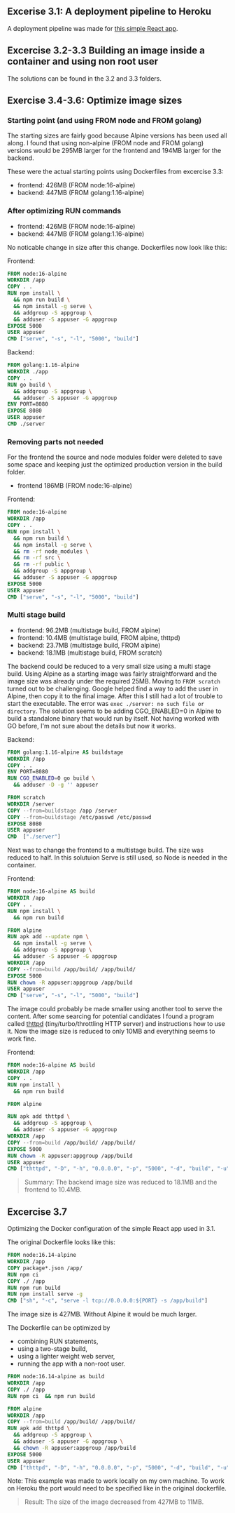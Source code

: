 ## Excerise 3.1: A deployment pipeline to Heroku

A deployment pipeline was made for [this simple React app](https://github.com/thomsva/Hello). 

## Excercise 3.2-3.3 Building an image inside a container and using non root user

The solutions can be found in the 3.2 and 3.3 folders. 
## Exercise 3.4-3.6: Optimize image sizes
### Starting point (and using FROM node and FROM golang)
The starting sizes are fairly good because Alpine versions has been used all along. I found that using non-alpine (FROM node and FROM golang) versions would be 295MB larger for the frontend and 194MB larger for the backend.  

These were the actual starting points using Dockerfiles from excercise 3.3:
- frontend: 426MB (FROM node:16-alpine)
- backend: 447MB (FROM golang:1.16-alpine)

### After optimizing RUN commands

- frontend: 426MB (FROM node:16-alpine)
- backend: 447MB (FROM golang:1.16-alpine)

No noticable change in size after this change. Dockerfiles now look like this: 

Frontend:
```Dockerfile
FROM node:16-alpine
WORKDIR /app
COPY . .
RUN npm install \
  && npm run build \
  && npm install -g serve \
  && addgroup -S appgroup \
  && adduser -S appuser -G appgroup
EXPOSE 5000
USER appuser
CMD ["serve", "-s", "-l", "5000", "build"]
```
Backend:
```Dockerfile
FROM golang:1.16-alpine
WORKDIR ./app
COPY . . 
RUN go build \
  && addgroup -S appgroup \
  && adduser -S appuser -G appgroup
ENV PORT=8080
EXPOSE 8080
USER appuser
CMD ./server
```
### Removing parts not needed

For the frontend the source and node modules folder were deleted to save some space and keeping just the optimized production version in the build folder.

- frontend 186MB (FROM node:16-alpine)

Frontend:
```Dockerfile
FROM node:16-alpine
WORKDIR /app
COPY . .
RUN npm install \
  && npm run build \
  && npm install -g serve \
  && rm -rf node_modules \
  && rm -rf src \
  && rm -rf public \
  && addgroup -S appgroup \
  && adduser -S appuser -G appgroup
EXPOSE 5000
USER appuser
CMD ["serve", "-s", "-l", "5000", "build"]
```

### Multi stage build
- frontend: 96.2MB (multistage build, FROM alpine)
- frontend: 10.4MB (multistage build, FROM alpine, thttpd)
- backend: 23.7MB (multistage build, FROM alpine)
- backend: 18.1MB (multistage build, FROM scratch)

The backend could be reduced to a very small size using a multi stage build. Using Alpine as a starting image was fairly straightforward and the image size was already under the required 25MB. Moving to `FROM scratch` turned out to be challenging. Google helped find a way to add the user in Alpine, then copy it to the final image. After this I still had a lot of trouble to start the executable. The error was `exec ./server: no such file or directory`. The solution seems to be adding CGO_ENABLED=0 in Alpine to build a standalone binary that would run by itself. Not having worked with GO before, I'm not sure about the details but now it works. 

Backend:
```Dockerfile
FROM golang:1.16-alpine AS buildstage
WORKDIR /app
COPY . . 
ENV PORT=8080
RUN CGO_ENABLED=0 go build \
  && adduser -D -g '' appuser

FROM scratch 
WORKDIR /server
COPY --from=buildstage /app /server
COPY --from=buildstage /etc/passwd /etc/passwd
EXPOSE 8080
USER appuser
CMD  ["./server"]
```
Next was to change the frontend to a multistage build. The size was reduced to half. In this solutuion Serve is still used, so Node is needed in the container. 

Frontend:
```Dockerfile
FROM node:16-alpine AS build
WORKDIR /app
COPY . .
RUN npm install \
  && npm run build 

FROM alpine
RUN apk add --update npm \
  && npm install -g serve \
  && addgroup -S appgroup \
  && adduser -S appuser -G appgroup
WORKDIR /app
COPY --from=build /app/build/ /app/build/
EXPOSE 5000
RUN chown -R appuser:appgroup /app/build
USER appuser
CMD ["serve", "-s", "-l", "5000", "build"]
```
The image could probably be made smaller using another tool to serve the content. After some searcing for potential candidates I found a program called [thttpd](https://www.acme.com/software/thttpd/) (tiny/turbo/throttling HTTP server) and instructions how to use it. Now the image size is reduced to only 10MB and everything seems to work fine. 

Frontend:
```Dockerfile
FROM node:16-alpine AS build
WORKDIR /app
COPY . .
RUN npm install \
  && npm run build 

FROM alpine

RUN apk add thttpd \
  && addgroup -S appgroup \
  && adduser -S appuser -G appgroup
WORKDIR /app
COPY --from=build /app/build/ /app/build/
EXPOSE 5000
RUN chown -R appuser:appgroup /app/build
USER appuser
CMD ["thttpd", "-D", "-h", "0.0.0.0", "-p", "5000", "-d", "build", "-u", "appuser", "-l", "-", "-M", "60"]

```

> Summary: The backend image size was reduced to 18.1MB and the frontend to 10.4MB.

## Excercise 3.7

Optimizing the Docker configuration of the simple React app used in 3.1.

The original Dockerfile looks like this: 
```Dockerfile
FROM node:16.14-alpine
WORKDIR /app
COPY package*.json /app/
RUN npm ci
COPY ./ /app
RUN npm run build
RUN npm install serve -g
CMD ["sh", "-c", "serve -l tcp://0.0.0.0:${PORT} -s /app/build"]
```

The image size is 427MB. Without Alpine it would be much larger. 

The Dockerfile can be optimized by 
- combining RUN statements,
- using a two-stage build,
- using a lighter weight web server,
- running the app with a non-root user.

```Dockerfile
FROM node:16.14-alpine as build
WORKDIR /app
COPY ./ /app
RUN npm ci  && npm run build

FROM alpine
WORKDIR /app
COPY --from=build /app/build/ /app/build/
RUN apk add thttpd \
  && addgroup -S appgroup \
  && adduser -S appuser -G appgroup \
  && chown -R appuser:appgroup /app/build
EXPOSE 5000
USER appuser
CMD ["thttpd", "-D", "-h", "0.0.0.0", "-p", "5000", "-d", "build", "-u", "appuser", "-l", "-", "-M", "60"]
```
Note: This example was made to work locally on my own machine. To work on Heroku the port would need to be specified like in the original dockerfile. 

> Result: The size of the image decreased from 427MB to 11MB.

